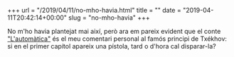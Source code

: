 +++
url = "/2019/04/11/no-mho-havia.html"
title = ""
date = "2019-04-11T20:42:14+00:00"
slug = "no-mho-havia"
+++

No m'ho havia plantejat mai així, però ara em pareix evident que el conte ["L'automàtica"](http://carlesbellver.net/contes/automatica.html) és el meu comentari personal al famós principi de Txékhov: si en el primer capítol apareix una pístola, tard o d'hora cal disparar-la?
